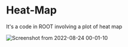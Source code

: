 # Heat-Map
It's a code in ROOT  involving a plot of heat map


![Screenshot from 2022-08-24 00-01-10](https://user-images.githubusercontent.com/102261011/186311024-40e43f8e-f026-4dc2-88b8-7a8a14469801.png)
